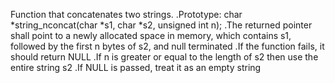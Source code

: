 Function that concatenates two strings.
 .Prototype: char *string_nconcat(char *s1, char *s2, unsigned int n);
 .The returned pointer shall point to a newly allocated space in memory, which contains s1, followed by the first n bytes of s2, and null terminated
 .If the function fails, it should return NULL
 .If n is greater or equal to the length of s2 then use the entire string s2
 .If NULL is passed, treat it as an empty string
